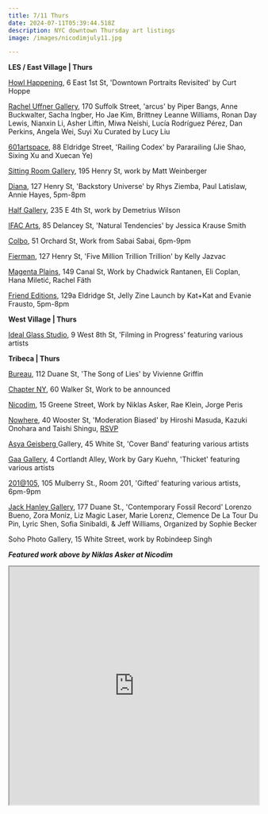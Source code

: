 ```yaml
---
title: 7/11 Thurs
date: 2024-07-11T05:39:44.518Z
description: NYC downtown Thursday art listings
image: /images/nicodimjuly11.jpg

---
```

**L﻿ES /  East Village | Thurs**

[Howl Happening](https://www.howlarts.org/event/curt-hoppe-downtown-revisited/), 6 East 1st St, 'Downtown Portraits Revisited' by Curt Hoppe

[Rachel Uffner Gallery](https://racheluffnergallery.com/exhibitions/150-arcus/), 170 Suffolk Street, 'arcus' by Piper Bangs, Anne Buckwalter, Sacha Ingber, Ho Jae Kim, Brittney Leanne Williams, Ronan Day Lewis, Nianxin Li, Asher Liftin, Miwa Neishi, Lucía Rodríguez Pérez, Dan Perkins, Angela Wei, Suyi Xu Curated by Lucy Liu

[601artspace](https://601artspace.org/), 88 Eldridge Street, 'Railing Codex' by Pararailing (Jie Shao, Sixing Xu and Xuecan Ye)

[Sitting Room Gallery](https://www.instagram.com/sittingroomgallery), 195 Henry St, work by Matt Weinberger

[Diana](https://www.kipnz.com/backstory-universe), 127 Henry St, 'Backstory Universe' by Rhys Ziemba, Paul Latislaw, Annie Hayes, 5pm-8pm

[Half Gallery](https://halfgallery.com/), 235 E 4th St, work by Demetrius Wilson

[IFAC Arts](http://www.instagram.com/ifacarts), 85 Delancey St, 'Natural Tendencies' by Jessica Krause Smith

[Colbo](https://www.instagram.com/colbo.nyc), 51 Orchard St, Work from Sabai Sabai, 6pm-9pm

[Fierman](https://fierman.nyc/), 127 Henry St, 'Five Million Trillion Trillion' by Kelly Jazvac

[Magenta Plains](https://magentaplains.com/exhibitions/chadwick-eli-hana-rachel), 149 Canal St, Work by Chadwick Rantanen, Eli Coplan, Hana Miletić, Rachel Fäth

[Friend Editions](https://www.instagram.com/friendeditions), 129a Eldridge St, Jelly Zine Launch by Kat+Kat and Evanie Frausto, 5pm-8pm

**W﻿est Village | Thurs**

[Ideal Glass Studio](https://www.instagram.com/idealglass_studios), 9 West 8th St, 'Filming in Progress' featuring various artists

**T﻿ribeca | Thurs**

[Bureau](https://bureau-inc.com/), 112 Duane St, 'The Song of Lies' by Vivienne Griffin

[Chapter NY](https://chapter-ny.com/), 60 Walker St, Work to be announced

[Nicodim](https://www.nicodimgallery.com/), 15 Greene Street, Work by Niklas Asker, Rae Klein, Jorge Peris

[Nowhere](https://www.nowhere-nyc.com/exhibitions/moderation-biased), 40 Wooster St, 'Moderation Biased' by Hiroshi Masuda, Kazuki Onohara and Taishi Shingu, [RSVP ](https://www.eventbrite.com/e/moderation-biased-opening-reception-tickets-926125354867)

[Asya Geisberg ](https://www.asyageisberggallery.com/exhibitions/cover-band)Gallery, 45 White St, 'Cover Band' featuring various artists

[Gaa Gallery](https://www.gaa-gallery.com/), 4 Cortlandt Alley, Work by Gary Kuehn, 'Thicket' featuring various artists

[201@105](https://www.201at105.com/), 105 Mulberry St., Room 201, 'Gifted' featuring various artists, 6pm-9pm

[Jack Hanley Gallery](https://www.jackhanley.com/), 177 Duane St., 'Contemporary Fossil Record' Lorenzo Bueno, Zora Moniz, Liz Magic Laser, Marie Lorenz, Clemence De La Tour Du Pin, Lyric Shen, Sofia Sinibaldi, & Jeff Williams, Organized by Sophie Becker

Soho Photo Gallery, 15 White Street, work by Robindeep Singh



***F﻿eatured work above by Niklas Asker at Nicodim***

<iframe src="https://www.google.com/maps/d/u/1/embed?mid=1IE5W0X1NcTr42kPhoLX1r9bVjU6pwOY&ehbc=2E312F" width="100%" height="480"></iframe>